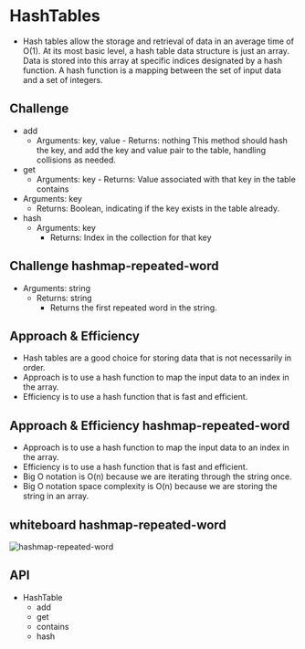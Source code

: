 # HashTables

- Hash tables allow the storage and retrieval of data in an average time of O(1). At its most basic level, a hash table data structure is just an array. Data is stored into this array at specific indices designated by a hash function. A hash function is a mapping between the set of input data and a set of integers.

## Challenge

- add
  - Arguments: key, value - Returns: nothing
    This method should hash the key, and add the key and value pair to the table, handling collisions as needed.
- get
  - Arguments: key - Returns: Value associated with that key in the table
    contains
- Arguments: key
  - Returns: Boolean, indicating if the key exists in the table already.
- hash
  - Arguments: key
    - Returns: Index in the collection for that key

## Challenge hashmap-repeated-word

- Arguments: string
  - Returns: string
    - Returns the first repeated word in the string.

## Approach & Efficiency

- Hash tables are a good choice for storing data that is not necessarily in order.
- Approach is to use a hash function to map the input data to an index in the array.
- Efficiency is to use a hash function that is fast and efficient.

## Approach & Efficiency hashmap-repeated-word

- Approach is to use a hash function to map the input data to an index in the array.
- Efficiency is to use a hash function that is fast and efficient.
- Big O notation is O(n) because we are iterating through the string once.
- Big O notation space complexity is O(n) because we are storing the string in an array.

## whiteboard hashmap-repeated-word

![hashmap-repeated-word](https://i.ibb.co/gz9N5td/31.png)

## API

- HashTable
  - add
  - get
  - contains
  - hash
